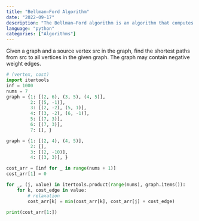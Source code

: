 ```yaml
---
title: "Bellman–Ford Algorithm"
date: "2022-09-17"
description: "The Bellman–Ford algorithm is an algorithm that computes shortest paths from a single source vertex to all of the other vertices in a weighted digraph."
language: "python"
categories: ["Algorithms"]
---
```


Given a graph and a source vertex src in the graph, find the shortest paths from src to all vertices in the given graph. The graph may contain negative weight edges.

```python
# (vertex, cost)
import itertools
inf = 1000
nums = 7
graph = {1: [(2, 6), (3, 5), (4, 5)],
         2: [(5, -1)],
         3: [(2, -2), (5, 1)],
         4: [(3, -2), (6, -1)],
         5: [(7, 3)],
         6: [(7, 3)],
         7: [], }

graph = {1: [(2, 4), (4, 5)],
         2: [],
         3: [(2, -10)],
         4: [(3, 3)], }

cost_arr = [inf for _ in range(nums + 1)]
cost_arr[1] = 0

for _, (j, value) in itertools.product(range(nums), graph.items()):
    for k, cost_edge in value:
        # relaxation
        cost_arr[k] = min(cost_arr[k], cost_arr[j] + cost_edge)

print(cost_arr[1:])
```
